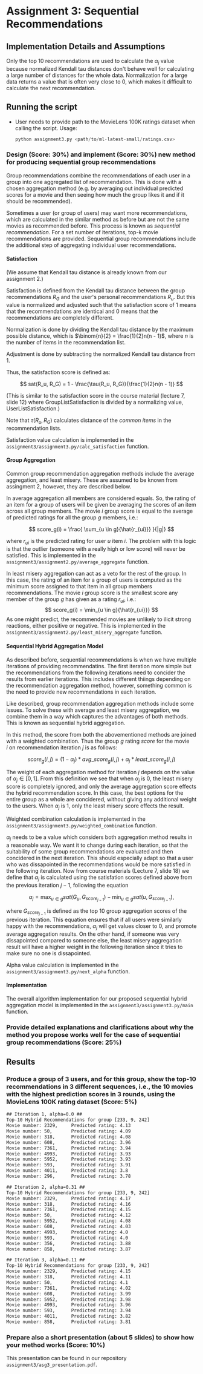 # Assignment 3: Sequential Recommendations

## Implementation Details and Assumptions

Only the top 10 recommendations are used to calculate the $\alpha _j$ value
because normalized Kendall tau distances don't behave well for calculating
a large number of distances for the whole data. Normalization for a
large data returns a value that is often very close to 0, which makes
it difficult to calculate the next recommendation.

## Running the script

- User needs to provide path to the MovieLens 100K ratings dataset when calling the script. Usage:

  ```python
  python assignment3.py <path/to/ml-latest-small/ratings.csv>
  ```

### Design (Score: 30%) and implement (Score: 30%) new method for producing sequential group recommendations

Group recommendations combine the recommendations of each user in a group into one aggregated list of recommendation. This is done with a chosen aggregation method (e.g. by averaging out individual predicted scores for a movie and then seeing how much the group likes it and if it should be recommended).

Sometimes a user (or group of users) may want more recommendations, which are calculated in the similar method as before but are not the same movies as recommended before. This process is known as *sequential recommendation*. For a set number of iterations, top-k movie recommendations are provided. Sequential group recommendations include the additional step of aggregating individual user recommendations.

#### **Satisfaction**

(We assume that Kendall tau distance is already known from our assignment 2.)

Satisfaction is defined from the Kendall tau distance between
the group recommendations $R_G$ and the user's personal recommendations $R_u$.
But this value is normalized and adjusted such that the satisfaction score
of 1 means that the recommendations are identical and 0 means that the
recommendations are completely different.

Normalization is done by dividing the Kendall tau distance by the maximum
possible distance, which is $\binom{n}{2} = \frac{1}{2}n(n - 1)$, where $n$ is the number
of items in the recommendation list.

Adjustment is done by subtracting the normalized Kendall tau distance from 1.

Thus, the satisfaction score is defined as:

$$
sat(R_u, R_G) = 1 - \frac{\tau(R_u, R_G)}{\frac{1}{2}n(n - 1)}
$$

(This is similar to the satisfaction score in the course
material (lecture 7, slide 12) where GroupListSatisfaction is divided by
a normalizing value, UserListSatisfaction.)

Note that $\tau(R_u, R_G)$ calculates distance of the *common items* in the
recommendation lists.

Satisfaction value calculation is implemented in the `assignment3/assignment3.py/calc_satisfaction` function.

#### **Group Aggregation**

Common group recommendation aggregation methods include the average aggregation, and least misery. These are assumed to be known from assingment 2, however, they are described below.

In average aggregation all members are considered equals. So, the rating of an item for a group of users will be given be averaging the scores of an item across all group members. The movie $i$ group score is equal to the average of predicted ratings for all the group $g$ members, i.e.:

$$
score_g(i) = \frac{ \sum_{u \in g}{\hat{r_{ui}}} }{|g|}
$$

where $r_{ui}$ is the predicted rating for user $u$ item $i$. The problem with this logic is that the outlier (someone with a really high or low score) will never be satisfied. This is  implemented in the `assignment3/assignment2.py/average_aggregate` function.

In least misery aggregation can act as a veto for the rest of the group. In this case, the rating of an item for a group of users is computed as the minimum score assigned to that item in all group members recommendations. The movie $i$ group score is the smallest score any member of the group $g$ has given as a rating $r_{ui}$, i.e.:
$$ score_g(i) = \min_{u \in g}{\hat{r_{ui}}} $$
As one might predict, the recommended movies are unlikely to ilicit strong reactions, either positive or negative. This is  implemented in the `assignment3/assignment2.py/least_misery_aggregate` function.

#### **Sequential Hybrid Aggregation Model**
As described before, sequential recommendations is when we have multiple iterations of providing recommendatins. The first iteration more simple but the recommendations from the following iterations need to concider the results from earlier iterations. This includes different thiings depending on the recommendation aggregation method, however, something common is the need to provide new recommendations in each iteration.

Like described, group recommendation aggregation methods include some issues. To solve these with average and least misery aggregation, we combine them in a way which captures the advantages of both methods. This is known as sequential hybrid aggregation.

In this method, the score from both the abovementioned methods are joined with a weighted combination. Thus the group $g$ rating $score$ for the movie $i$ on recommendation iteration $j$ is as follows:

$$ score_g(i, j) = (1 - \alpha _j)*avg\_score_g(i, j) + \alpha _j * least\_score_g(i, j)
$$

The weight of each aggregation method for iteration $j$ depends on the value of $\alpha _j \in [0,1]$. From this definition we see that when $\alpha _j$ is 0, the least misery score is completely ignored, and only the average aggregation score effects the hybrid recommendation score. In this case, the best options for the entire group as a whole are concidered, without giving any additional weight to the users. When $\alpha _j$ is 1, only the least misery score effects the result.
<!-- Antti: tarviiko tää jotain lisää? -->

Weighted combination calculation is implemented in the `assignment3/assignment3.py/weighted_combination` function.

$\alpha _j$ needs to be a value which considers both aggregation method results in a reasonable way. We want it to change during each iteration, so that the suitability of some group recommendations are evaluated and then concidered in the next iteration. This should especially adapt so that a user who was dissapointed in the recommendations would be more satisfied in the following iteration. Now from course materials (Lecture 7, slide 18) we define that $\alpha _j$ is calculated using the satisfation scores defined above from the previous iteration $j-1$, following the equation

$$
\alpha _j = \max _{u \in g} sat(G_u, G_{score_{j-1}}) - \min _{u \in g} sat(u, G_{score_{j-1}}),
$$

where $G_{score_{j-1}}$ is defined as the top 10 group aggregation scores of
the previous iteration. This equation ensures that if all users were similarly happy with the recommendations, $\alpha _j$ will get values closer to 0, and promote average aggregation results. On the other hand, if someone was very dissapointed compared to someone else, the least misery aggregation result will have a higher weight in the following iteration since it tries to make sure no one is dissapointed.

Alpha value calculation is implemented in the `assignment3/assignment3.py/next_alpha` function.

#### **Implementation**

The overall algorithm implementation for our proposed sequential hybrid aggregation model is implemented in the `assignment3/assignment3.py/main` function.

### Provide detailed explanations and clarifications about why the method you propose works well for the case of sequential group recommendations (Score: 25%)

<!-- TODO -->

## Results

### Produce a group of 3 users, and for this group, show the top-10 recommendations in 3 different sequences, i.e., the 10 movies with the highest prediction scores in 3 rounds, using the MovieLens 100K rating dataset (Score: 5%)

```txt
## Iteration 1, alpha=0.0 ##
Top-10 Hybrid Recommendations for group [233, 9, 242]
Movie number: 2329,     Predicted rating: 4.13
Movie number: 50,       Predicted rating: 4.09
Movie number: 318,      Predicted rating: 4.08
Movie number: 608,      Predicted rating: 3.96
Movie number: 7361,     Predicted rating: 3.94
Movie number: 4993,     Predicted rating: 3.93
Movie number: 5952,     Predicted rating: 3.93
Movie number: 593,      Predicted rating: 3.91
Movie number: 4011,     Predicted rating: 3.8
Movie number: 296,      Predicted rating: 3.78

## Iteration 2, alpha=0.31 ##
Top-10 Hybrid Recommendations for group [233, 9, 242]
Movie number: 2329,     Predicted rating: 4.17
Movie number: 318,      Predicted rating: 4.16
Movie number: 7361,     Predicted rating: 4.15
Movie number: 50,       Predicted rating: 4.12
Movie number: 5952,     Predicted rating: 4.08
Movie number: 608,      Predicted rating: 4.03
Movie number: 4993,     Predicted rating: 4.0
Movie number: 593,      Predicted rating: 4.0
Movie number: 356,      Predicted rating: 3.88
Movie number: 858,      Predicted rating: 3.87

## Iteration 3, alpha=0.11 ##
Top-10 Hybrid Recommendations for group [233, 9, 242]
Movie number: 2329,     Predicted rating: 4.15
Movie number: 318,      Predicted rating: 4.11
Movie number: 50,       Predicted rating: 4.1
Movie number: 7361,     Predicted rating: 4.02
Movie number: 608,      Predicted rating: 3.99
Movie number: 5952,     Predicted rating: 3.98
Movie number: 4993,     Predicted rating: 3.96
Movie number: 593,      Predicted rating: 3.94
Movie number: 4011,     Predicted rating: 3.82
Movie number: 858,      Predicted rating: 3.81
```

### Prepare also a short presentation (about 5 slides) to show how your method works (Score: 10%)

This presentation can be found in our repository `assignment3/asg3_presentation.pdf`.
